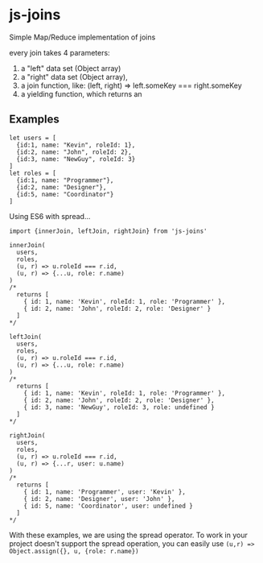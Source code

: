 # js-joins
Simple Map/Reduce implementation of joins

every join takes 4 parameters: 
1) a "left" data set (Object array)
2) a "right" data set (Object array), 
3) a join function, like: (left, right) => left.someKey === right.someKey
4) a yielding function, which returns an 

## Examples

```
let users = [
  {id:1, name: "Kevin", roleId: 1}, 
  {id:2, name: "John", roleId: 2},
  {id:3, name: "NewGuy", roleId: 3}
]
let roles = [
  {id:1, name: "Programmer"}, 
  {id:2, name: "Designer"},
  {id:5, name: "Coordinator"}
]
```
Using ES6 with spread...
```
import {innerJoin, leftJoin, rightJoin} from 'js-joins'

innerJoin(
  users, 
  roles,
  (u, r) => u.roleId === r.id,
  (u, r) => {...u, role: r.name)
)
/* 
  returns [ 
    { id: 1, name: 'Kevin', roleId: 1, role: 'Programmer' },
    { id: 2, name: 'John', roleId: 2, role: 'Designer' } 
  ]
*/

leftJoin(
  users, 
  roles,
  (u, r) => u.roleId === r.id,
  (u, r) => {...u, role: r.name)
)
/* 
  returns [ 
    { id: 1, name: 'Kevin', roleId: 1, role: 'Programmer' },
    { id: 2, name: 'John', roleId: 2, role: 'Designer' },
    { id: 3, name: 'NewGuy', roleId: 3, role: undefined }
  ]
*/

rightJoin(
  users, 
  roles,
  (u, r) => u.roleId === r.id,
  (u, r) => {...r, user: u.name)
)
/*
  returns [ 
    { id: 1, name: 'Programmer', user: 'Kevin' },
    { id: 2, name: 'Designer', user: 'John' },
    { id: 5, name: 'Coordinator', user: undefined } 
  ]
*/
```
With these examples, we are using the spread operator.
To work in your project doesn't support the spread operation, you can easily use ```(u,r) => Object.assign({}, u, {role: r.name})```
